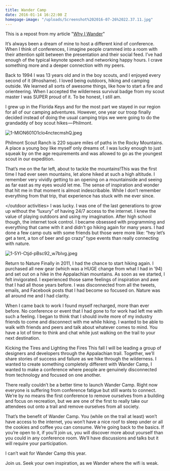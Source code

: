 ```yaml
---
title: Wander Camp
date: 2016-01-14 16:22:00 Z
homepage-image: "/uploads/Screenshot%202016-07-26%2022.37.11.jpg"
---
```


This is a repost from my article "[Why I Wander](https://medium.com/@imjameshall/why-i-wander-ff316e82cbd1#.pzob92w79)"

It’s always been a dream of mine to host a different kind of conference. When I think of conferences, I imagine people crammed into a room with their attention split between the presentation and their social feed. I’ve had enough of the typical keynote speech and networking happy hours. I crave something more and a deeper connection with my peers.

Back to 1994 I was 13 years old and in the boy scouts, and I enjoyed every second of it (#noshame). I loved being outdoors, hiking and camping outside. We learned all sorts of awesome things, like how to start a fire and orienteering. When I accepted the wilderness survival badge from my scout master I was SUPER proud of it. To be honest, I still am.

I grew up in the Florida Keys and for the most part we stayed in our region for all of our camping adventures. However, one year our troop finally decided instead of doing the usual camping trips we were going to do the grandaddy of boy scout hikes — Philmont.

![1-MION601O1clo4nctecmshQ.jpeg](/uploads/1-MION601O1clo4nctecmshQ.jpeg)

Philmont Scout Ranch is 220 square miles of paths in the Rocky Mountains. A place a young boy like myself only dreams of. I was lucky enough to just squeak by on the age requirements and was allowed to go as the youngest scout in our expedition.

That’s me on the far left, about to tackle the mountains!This was the first time I had ever seen mountains, let alone hiked at such a high altitude. I remember very vividly getting to an opening on a mountainside and seeing as far east as my eyes would let me. The sense of inspiration and wonder that hit me in that moment is almost indescribable. While I don’t remember everything from that trip, that experience has stuck with me ever since.

</outdoor activities> I was lucky. I was one of the last generations to grow up without the “luxury” of having 24/7 access to the internet. I knew the value of playing outdoors and using my imagination. After high school though, the internet took control. I became obsessed with programming and everything that came with it and didn’t go hiking again for many years. I had done a few camp outs with some friends but those were more like: “hey let’s get a tent, a ton of beer and go crazy” type events than really connecting with nature.

![1-5YI-Ctjd-pBsc92_w7bIvg.jpeg](/uploads/1-5YI-Ctjd-pBsc92_w7bIvg.jpeg)

Return to Nature Finally in 2011, I had the chance to start hiking again. I purchased all new gear (which was a HUGE change from what I had in ’94) and set out on a hike in the Appalachian mountains. As soon as we started, I felt invigorated. I experienced those same feelings of inspiration and awe that I had all those years before. I was disconnected from all the tweets, emails, and Facebook posts that I had become so focused on. Nature was all around me and I had clarity.

When I came back to work I found myself recharged, more than ever before. No conference or event that I had gone to for work had left me with such a feeling. I began to think that I should invite more of my industry friends to come and disconnect with me while hiking. I wanted to be able to walk with friends and peers and talk about whatever comes to mind. You have a lot of time to think and chat while just walking on the trail to your next destination.

Kicking the Tires and Lighting the Fires This fall I will be leading a group of designers and developers through the Appalachian trail. Together, we’ll share stories of success and failure as we hike through the wilderness. I wanted to create something completely different with Wander Camp, I wanted to make a conference where people are genuinely disconnected from technology and focused on one another.

There really couldn’t be a better time to launch Wander Camp. Right now everyone is suffering from conference fatigue but still wants to connect. We’re by no means the first conference to remove ourselves from a building and focus on recreation, but we are one of the first to really take our attendees out onto a trail and remove ourselves from all society.

That’s the benefit of Wander Camp. You (while on the trail at least) won’t have access to the internet, you won’t have a nice roof to sleep under or all the cookies and coffee you can consume. We’re going back to the basics. If you’re open to it, if you’ll join us, you will discover more about yourself than you could in any conference room. We’ll have discussions and talks but it will require your participation.

I can’t wait for Wander Camp this year.

Join us. Seek your own inspiration, as we Wander where the wifi is weak.